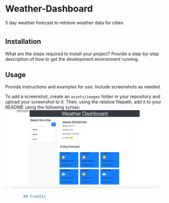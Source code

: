 # Weather-Dashboard
5 day weather forecast to retrieve weather data for cities




# <Weather Dashboard>



## Installation

What are the steps required to install your project? Provide a step-by-step description of how to get the development environment running.

## Usage

Provide instructions and examples for use. Include screenshots as needed.

To add a screenshot, create an `assets/images` folder in your repository and upload your screenshot to it. Then, using the relative filepath, add it to your README using the following syntax:
    ![Screenshot](assets/images/WeatherDashboard.png)

```md
        ## Credits
